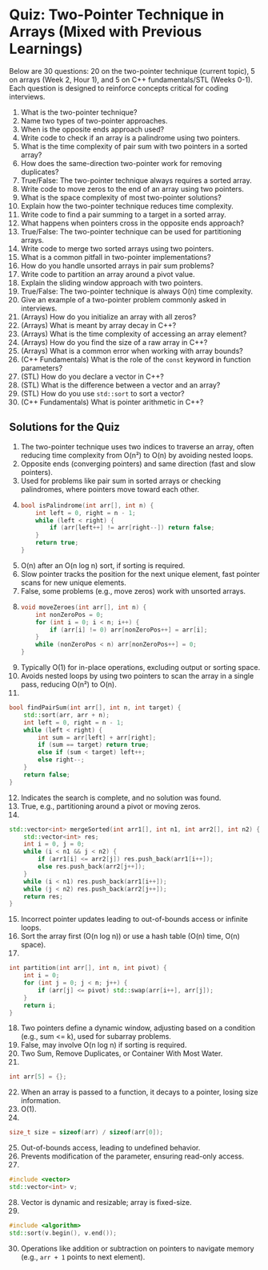 # Quiz: Two-Pointer Technique in Arrays (Mixed with Previous Learnings)

Below are 30 questions: 20 on the two-pointer technique (current topic), 5 on arrays (Week 2, Hour 1), and 5 on C++ fundamentals/STL (Weeks 0-1). Each question is designed to reinforce concepts critical for coding interviews.

1. What is the two-pointer technique?  
2. Name two types of two-pointer approaches.  
3. When is the opposite ends approach used?  
4. Write code to check if an array is a palindrome using two pointers.  
5. What is the time complexity of pair sum with two pointers in a sorted array?  
6. How does the same-direction two-pointer work for removing duplicates?  
7. True/False: The two-pointer technique always requires a sorted array.  
8. Write code to move zeros to the end of an array using two pointers.  
9. What is the space complexity of most two-pointer solutions?  
10. Explain how the two-pointer technique reduces time complexity.  
11. Write code to find a pair summing to a target in a sorted array.  
12. What happens when pointers cross in the opposite ends approach?  
13. True/False: The two-pointer technique can be used for partitioning arrays.  
14. Write code to merge two sorted arrays using two pointers.  
15. What is a common pitfall in two-pointer implementations?  
16. How do you handle unsorted arrays in pair sum problems?  
17. Write code to partition an array around a pivot value.  
18. Explain the sliding window approach with two pointers.  
19. True/False: The two-pointer technique is always O(n) time complexity.  
20. Give an example of a two-pointer problem commonly asked in interviews.  
21. (Arrays) How do you initialize an array with all zeros?  
22. (Arrays) What is meant by array decay in C++?  
23. (Arrays) What is the time complexity of accessing an array element?  
24. (Arrays) How do you find the size of a raw array in C++?  
25. (Arrays) What is a common error when working with array bounds?  
26. (C++ Fundamentals) What is the role of the `const` keyword in function parameters?  
27. (STL) How do you declare a vector in C++?  
28. (STL) What is the difference between a vector and an array?  
29. (STL) How do you use `std::sort` to sort a vector?  
30. (C++ Fundamentals) What is pointer arithmetic in C++?

## Solutions for the Quiz

1. The two-pointer technique uses two indices to traverse an array, often reducing time complexity from O(n²) to O(n) by avoiding nested loops.  
2. Opposite ends (converging pointers) and same direction (fast and slow pointers).  
3. Used for problems like pair sum in sorted arrays or checking palindromes, where pointers move toward each other.  
4. 
   ```cpp
   bool isPalindrome(int arr[], int n) {
       int left = 0, right = n - 1;
       while (left < right) {
           if (arr[left++] != arr[right--]) return false;
       }
       return true;
   }
   ```
5. O(n) after an O(n log n) sort, if sorting is required.  
6. Slow pointer tracks the position for the next unique element, fast pointer scans for new unique elements.  
7. False, some problems (e.g., move zeros) work with unsorted arrays.  
8. 
   ```cpp
   void moveZeroes(int arr[], int n) {
       int nonZeroPos = 0;
       for (int i = 0; i < n; i++) {
           if (arr[i] != 0) arr[nonZeroPos++] = arr[i];
       }
       while (nonZeroPos < n) arr[nonZeroPos++] = 0;
   }
   ```
9. Typically O(1) for in-place operations, excluding output or sorting space.  
10. Avoids nested loops by using two pointers to scan the array in a single pass, reducing O(n²) to O(n).  
11. 
   ```cpp
   bool findPairSum(int arr[], int n, int target) {
       std::sort(arr, arr + n);
       int left = 0, right = n - 1;
       while (left < right) {
           int sum = arr[left] + arr[right];
           if (sum == target) return true;
           else if (sum < target) left++;
           else right--;
       }
       return false;
   }
   ```
12. Indicates the search is complete, and no solution was found.  
13. True, e.g., partitioning around a pivot or moving zeros.  
14. 
   ```cpp
   std::vector<int> mergeSorted(int arr1[], int n1, int arr2[], int n2) {
       std::vector<int> res;
       int i = 0, j = 0;
       while (i < n1 && j < n2) {
           if (arr1[i] <= arr2[j]) res.push_back(arr1[i++]);
           else res.push_back(arr2[j++]);
       }
       while (i < n1) res.push_back(arr1[i++]);
       while (j < n2) res.push_back(arr2[j++]);
       return res;
   }
   ```
15. Incorrect pointer updates leading to out-of-bounds access or infinite loops.  
16. Sort the array first (O(n log n)) or use a hash table (O(n) time, O(n) space).  
17. 
   ```cpp
   int partition(int arr[], int n, int pivot) {
       int i = 0;
       for (int j = 0; j < n; j++) {
           if (arr[j] <= pivot) std::swap(arr[i++], arr[j]);
       }
       return i;
   }
   ```
18. Two pointers define a dynamic window, adjusting based on a condition (e.g., sum <= k), used for subarray problems.  
19. False, may involve O(n log n) if sorting is required.  
20. Two Sum, Remove Duplicates, or Container With Most Water.  
21. 
   ```cpp
   int arr[5] = {};
   ```
22. When an array is passed to a function, it decays to a pointer, losing size information.  
23. O(1).  
24. 
   ```cpp
   size_t size = sizeof(arr) / sizeof(arr[0]);
   ```
25. Out-of-bounds access, leading to undefined behavior.  
26. Prevents modification of the parameter, ensuring read-only access.  
27. 
   ```cpp
   #include <vector>
   std::vector<int> v;
   ```
28. Vector is dynamic and resizable; array is fixed-size.  
29. 
   ```cpp
   #include <algorithm>
   std::sort(v.begin(), v.end());
   ```
30. Operations like addition or subtraction on pointers to navigate memory (e.g., `arr + 1` points to next element).